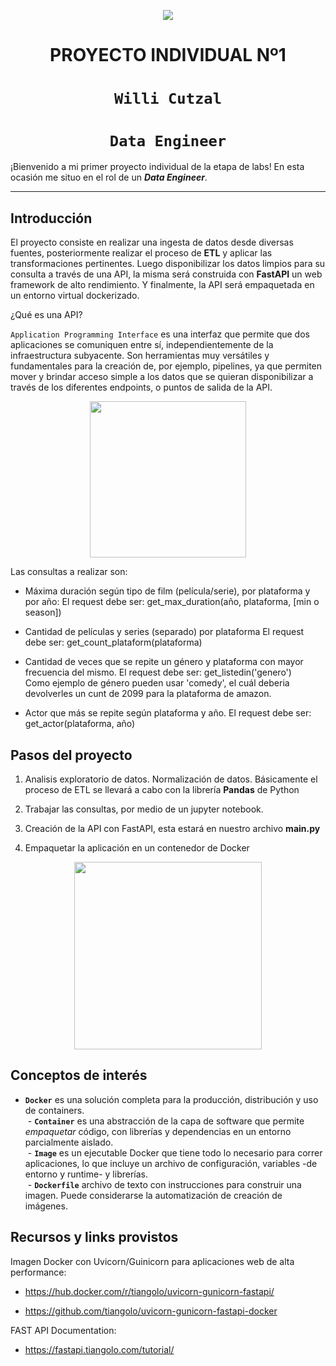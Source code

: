 <p align=center><img src=https://d31uz8lwfmyn8g.cloudfront.net/Assets/logo-henry-white-lg.png><p>

# <h1 align=center> **PROYECTO INDIVIDUAL Nº1** </h1>

# <h1 align=center>**`Willi Cutzal`**</h1>

# <h1 align=center>**`Data Engineer`**</h1>


¡Bienvenido a mi primer proyecto individual de la etapa de labs! En esta ocasión me situo en el rol de un ***Data Engineer***.  

<hr>  

## **Introducción**
El proyecto consiste en realizar una ingesta de datos desde diversas fuentes, posteriormente realizar el proceso de **ETL** y aplicar las transformaciones pertinentes. Luego disponibilizar los datos limpios para su consulta a través de una API, la misma será construida con **FastAPI** un web framework de alto rendimiento. Y finalmente, la API será empaquetada en un entorno virtual dockerizado.

¿Qué es una API?

`Application Programming Interface` es una interfaz que permite que dos aplicaciones se comuniquen entre sí, independientemente de la infraestructura subyacente. Son herramientas muy versátiles y fundamentales para la creación de, por ejemplo, pipelines, ya que permiten mover y brindar acceso simple a los datos que se quieran disponibilizar a través de los diferentes endpoints, o puntos de salida de la API.

<p align=center>
<img src = 'https://i.ibb.co/9t3dD7D/blog-zenvia-imagens-3.png' height=250><p>




Las consultas a realizar son:

+ Máxima duración según tipo de film (película/serie), por plataforma y por año:
    El request debe ser: get_max_duration(año, plataforma, [min o season])

+ Cantidad de películas y series (separado) por plataforma
    El request debe ser: get_count_plataform(plataforma)  
  
+ Cantidad de veces que se repite un género y plataforma con mayor frecuencia del mismo.
    El request debe ser: get_listedin('genero')  
    Como ejemplo de género pueden usar 'comedy', el cuál deberia devolverles un cunt de 2099 para la plataforma de amazon.

+ Actor que más se repite según plataforma y año.
  El request debe ser: get_actor(plataforma, año)

## **Pasos del proyecto**

1. Analisis exploratorio de datos. Normalización de datos. Básicamente el proceso de ETL se llevará a cabo con la librería **Pandas** de Python

2. Trabajar las consultas, por medio de un jupyter notebook.

3. Creación de la API con FastAPI, esta estará en nuestro archivo **main.py**

4. Empaquetar la aplicación en un contenedor de Docker

<p align=center>
<img src = 'https://i.postimg.cc/2SwvnTcw/Sin-t-tulo.png' height = 300></p>


## **Conceptos de interés**

- **`Docker`** es una solución completa para la producción, distribución y uso de containers.  
&nbsp;- **`Container`** es una abstracción de la capa de software que permite *empaquetar* código, con librerías y dependencias en un entorno parcialmente aislado.  
&nbsp;- **`Image`** es un ejecutable Docker que tiene todo lo necesario para correr aplicaciones, lo que incluye un archivo de configuración, variables -de entorno y runtime- y librerías.  
&nbsp;- **`Dockerfile`** archivo de texto con instrucciones para construir una imagen. Puede considerarse la automatización de creación de imágenes.

## **Recursos y links provistos**

Imagen Docker con Uvicorn/Guinicorn para aplicaciones web de alta performance:

+ https://hub.docker.com/r/tiangolo/uvicorn-gunicorn-fastapi/ 

+ https://github.com/tiangolo/uvicorn-gunicorn-fastapi-docker


FAST API Documentation:

+ https://fastapi.tiangolo.com/tutorial/

